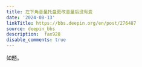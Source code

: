 ```yaml
---
title: 左下角音量托盘更改音量后没有变
date: '2024-08-13'
linkTitle: https://bbs.deepin.org/en/post/276487
source: deepin_bbs
description:  fax928 
disable_comments: true
---
```

如题。

